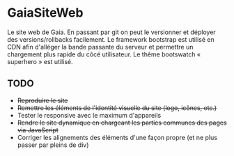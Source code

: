 # GaiaSiteWeb
Le site web de Gaia. En passant par git on peut le versionner et déployer des versions/rollbacks facilement.
Le framework bootstrap est utilisé en CDN afin d'alléger la bande passante du serveur et permettre un chargement plus rapide du côcé utilisateur. Le thême bootswatch « superhero » est utilisé.

## TODO

* ~~Reproduire le site~~
* ~~Remettre les éléments de l'identité visuelle du site (logo, icônes, etc.)~~
* Tester le responsive avec le maximum d'appareils
* ~~Rendre le site dynamique en chargeant les parties communes des pages via JavaScript~~
* Corriger les alignements des éléments d'une façon propre (et ne plus passer par pleins de div)
